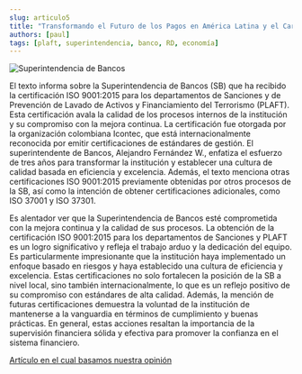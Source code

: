 ```yaml
---
slug: articulo5
title: "Transformando el Futuro de los Pagos en América Latina y el Caribe"
authors: [paul]
tags: [plaft, superintendencia, banco, RD, economía]
---
```


![Superintendencia de Bancos](https://presidencia.gob.do/sites/default/files/styles/large/public/news/2022-01/IMG_3127A_0.jpg?itok=KZegLuZ0)

El texto informa sobre la Superintendencia de Bancos (SB) que ha recibido la certificación ISO 9001:2015 para los departamentos de Sanciones y de Prevención de Lavado de Activos y Financiamiento del Terrorismo (PLAFT). Esta certificación avala la calidad de los procesos internos de la institución y su compromiso con la mejora continua. La certificación fue otorgada por la organización colombiana Icontec, que está internacionalmente reconocida por emitir certificaciones de estándares de gestión. El superintendente de Bancos, Alejandro Fernández W., enfatiza el esfuerzo de tres años para transformar la institución y establecer una cultura de calidad basada en eficiencia y excelencia. Además, el texto menciona otras certificaciones ISO 9001:2015 previamente obtenidas por otros procesos de la SB, así como la intención de obtener certificaciones adicionales, como ISO 37001 y ISO 37301.

Es alentador ver que la Superintendencia de Bancos esté comprometida con la mejora continua y la calidad de sus procesos. La obtención de la certificación ISO 9001:2015 para los departamentos de Sanciones y PLAFT es un logro significativo y refleja el trabajo arduo y la dedicación del equipo. Es particularmente impresionante que la institución haya implementado un enfoque basado en riesgos y haya establecido una cultura de eficiencia y excelencia. Estas certificaciones no solo fortalecen la posición de la SB a nivel local, sino también internacionalmente, lo que es un reflejo positivo de su compromiso con estándares de alta calidad. Además, la mención de futuras certificaciones demuestra la voluntad de la institución de mantenerse a la vanguardia en términos de cumplimiento y buenas prácticas. En general, estas acciones resaltan la importancia de la supervisión financiera sólida y efectiva para promover la confianza en el sistema financiero.

[Artículo en el cual basamos nuestra opinión](https://eldinero.com.do/244020/sb-recibe-certificacion-iso-9001-en-sus-procesos-de-prevencion-de-lavado-de-activos-y-sanciones/)

